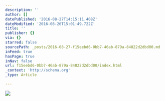 ```yaml
---
description: ''
author: []
datePublished: '2016-08-27T14:15:11.408Z'
dateModified: '2016-08-26T15:01:49.722Z'
title: ''
publisher: {}
via: {}
starred: false
sourcePath: _posts/2016-08-27-f15eebd6-0bb7-46ab-879a-84822d2dbd00.md
inFeed: true
hasPage: true
inNav: false
url: f15eebd6-0bb7-46ab-879a-84822d2dbd00/index.html
_context: 'http://schema.org'
_type: Article

---
```

![](https://the-grid-user-content.s3-us-west-2.amazonaws.com/73766144-37fd-44a0-8250-90f135abe83d.jpg)